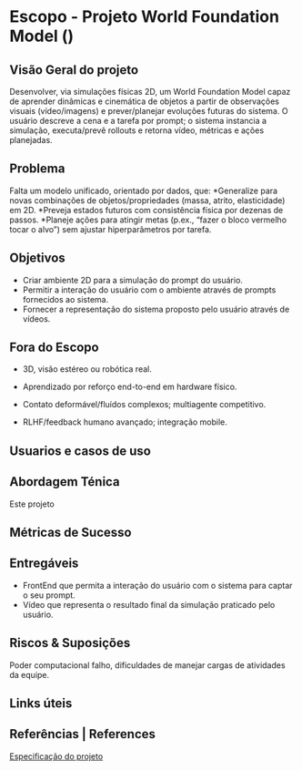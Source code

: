 # Escopo - Projeto World Foundation Model ()

## Visão Geral do projeto

Desenvolver, via simulações físicas 2D, um World Foundation Model capaz de aprender dinâmicas e cinemática de objetos a partir de observações visuais (vídeo/imagens) e prever/planejar evoluções futuras do sistema. O usuário descreve a cena e a tarefa por prompt; o sistema instancia a simulação, executa/prevê rollouts e retorna vídeo, métricas e ações planejadas.

## Problema

Falta um modelo unificado, orientado por dados, que:
*Generalize para novas combinações de objetos/propriedades (massa, atrito, elasticidade) em 2D.
*Preveja estados futuros com consistência física por dezenas de passos.
\*Planeje ações para atingir metas (p.ex., “fazer o bloco vermelho tocar o alvo”) sem ajustar hiperparâmetros por tarefa.

## Objetivos

- Criar ambiente 2D para a simulação do prompt do usuário.
- Permitir a interação do usuário com o ambiente através de prompts fornecidos ao sistema.
- Fornecer a representação do sistema proposto pelo usuário através de vídeos.

## Fora do Escopo

- 3D, visão estéreo ou robótica real.

- Aprendizado por reforço end-to-end em hardware físico.

- Contato deformável/fluídos complexos; multiagente competitivo.

- RLHF/feedback humano avançado; integração mobile.

## Usuarios e casos de uso

## Abordagem Ténica

Este projeto

## Métricas de Sucesso

## Entregáveis

- FrontEnd que permita a interação do usuário com o sistema para captar o seu prompt.
- Vídeo que representa o resultado final da simulação praticado pelo usuário.

## Riscos & Suposições

Poder computacional falho, dificuldades de manejar cargas de atividades da equipe.

## Links úteis

## Referências | References

[Especificação do projeto](https://docs.google.com/document/d/1GqxDtGbsp0xNqUrYcW_h2VUKyDDuHM6sbOMI6WNnzyQ/edit?tab=t.0)
